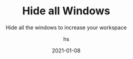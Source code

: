 ---
date: 2021-01-08
title: Hide all Windows
technologies: [java, kotlin]
topics: [interface]
author: hs
subtitle: Hide all the windows to increase your workspace 
thumbnail: ./thumbnail.png
cardThumbnail: ./card.png
shortVideo:
  poster: ./tip.png
  url: https://youtu.be/Mg3ZaKFv6H8
leadin: |
  Press **⇧⌘F12** (macOS), or **Ctrl+Shift+F12** (Windows/Linux), to hide all the windows so that you can focus on your code window. 
   
  The same shortcut will bring your interface back to how it was before.

---